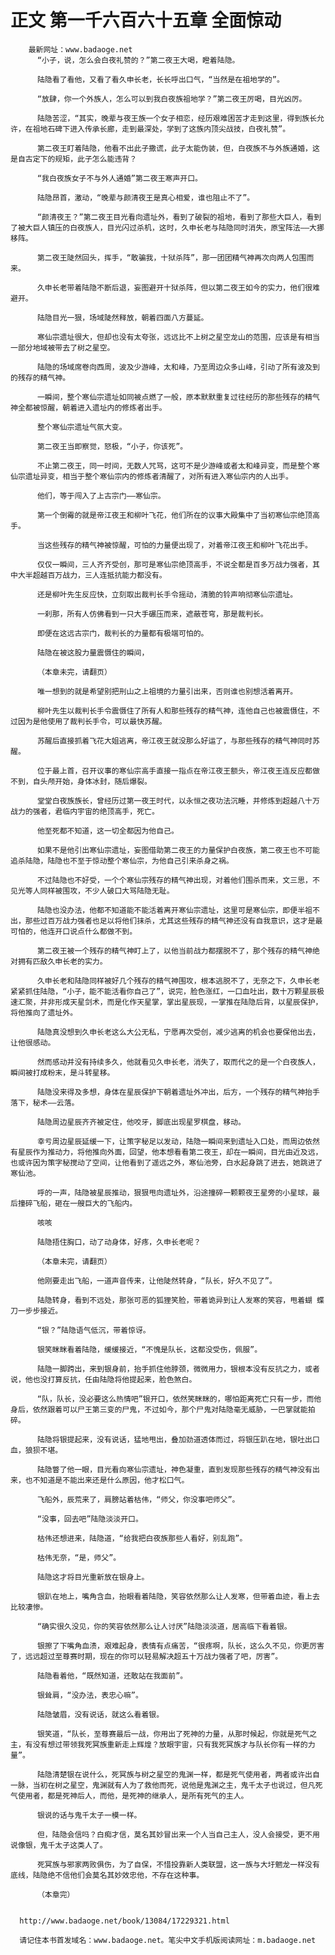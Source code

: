 # 正文 第一千六百六十五章 全面惊动
        最新网址：www.badaoge.net
          “小子，说，怎么会白夜礼赞的？”第二夜王大喝，瞪着陆隐。
      
          陆隐看了看他，又看了看久申长老，长长呼出口气，“当然是在祖地学的”。
      
          “放肆，你一个外族人，怎么可以到我白夜族祖地学？”第二夜王厉喝，目光凶厉。
      
          陆隐苦涩，“其实，晚辈与夜王族一个女子相恋，经历艰难困苦才走到这里，得到族长允许，在祖地石碑下进入传承长廊，走到最深处，学到了这族内顶尖战技，白夜礼赞”。
      
          第二夜王盯着陆隐，他看不出此子撒谎，此子太能伪装，但，白夜族不与外族通婚，这是自古定下的规矩，此子怎么能违背？
      
          “我白夜族女子不与外人通婚”第二夜王寒声开口。
      
          陆隐昂首，激动，“晚辈与颜清夜王是真心相爱，谁也阻止不了”。
      
          “颜清夜王？”第二夜王目光看向遗址外，看到了破裂的祖地，看到了那些大巨人，看到了被大巨人镇压的白夜族人，目光闪过杀机，这时，久申长老与陆隐同时消失，原宝阵法——大挪移阵。
      
          第二夜王陡然回头，挥手，“敢骗我，十狱杀阵”，那一团团精气神再次向两人包围而来。
      
          久申长老带着陆隐不断后退，妄图避开十狱杀阵，但以第二夜王如今的实力，他们很难避开。
      
          陆隐目光一狠，场域陡然释放，朝着四面八方蔓延。
      
          寒仙宗遗址很大，但却也没有太夸张，远远比不上树之星空龙山的范围，应该是有相当一部分地域被带去了树之星空。
      
          陆隐的场域席卷向西周，波及少游峰，太和峰，乃至周边众多山峰，引动了所有波及到的残存的精气神。
      
          一瞬间，整个寒仙宗遗址如同被点燃了一般，原本默默重复过往经历的那些残存的精气神全都被惊醒，朝着进入遗址内的修炼者出手。
      
          整个寒仙宗遗址气氛大变。
      
          第二夜王当即察觉，怒极，“小子，你该死”。
      
          不止第二夜王，同一时间，无数人咒骂，这可不是少游峰或者太和峰异变，而是整个寒仙宗遗址异变，相当于整个寒仙宗内的修炼者清醒了，对所有进入寒仙宗内的人出手。
      
          他们，等于闯入了上古宗门——寒仙宗。
      
          第一个倒霉的就是帝江夜王和柳叶飞花，他们所在的议事大殿集中了当初寒仙宗绝顶高手。
      
          当这些残存的精气神被惊醒，可怕的力量便出现了，对着帝江夜王和柳叶飞花出手。
      
          仅仅一瞬间，三人齐齐受创，那可是寒仙宗绝顶高手，不说全都是百多万战力强者，其中大半超越百万战力，三人连抵抗能力都没有。
      
          还是柳叶先生反应快，立刻取出裁判长手令摇动，清脆的铃声响彻寒仙宗遗址。
      
          一刹那，所有人仿佛看到一只大手碾压而来，遮蔽苍穹，那是裁判长。
      
          即便在这远古宗门，裁判长的力量都有极端可怕的。
      
          陆隐在被这股力量震慑住的瞬间，
      
          （本章未完，请翻页）
      
          唯一想到的就是希望别把刑山之上祖境的力量引出来，否则谁也别想活着离开。
      
          柳叶先生以裁判长手令震慑住了所有人和那些残存的精气神，连他自己也被震慑住，不过因为是他使用了裁判长手令，可以最快苏醒。
      
          苏醒后直接抓着飞花大姐逃离，帝江夜王就没那么好运了，与那些残存的精气神同时苏醒。
      
          位于最上首，召开议事的寒仙宗高手直接一指点在帝江夜王额头，帝江夜王连反应都做不到，自头颅开始，身体冰封，随后爆裂。
      
          堂堂白夜族族长，曾经历过第一夜王时代，以永恒之夜功法沉睡，并修炼到超越八十万战力的强者，君临内宇宙的绝顶高手，死亡。
      
          他至死都不知道，这一切全都因为他自己。
      
          如果不是他引出寒仙宗遗址，妄图借助第二夜王的力量保护白夜族，第二夜王也不可能追杀陆隐，陆隐也不至于惊动整个寒仙宗，为他自己引来杀身之祸。
      
          不过陆隐也不好受，一个个寒仙宗残存的精气神出现，对着他们围杀而来，文三思，不见光等人同样被围攻，不少人破口大骂陆隐无耻。
      
          陆隐也没办法，他都不知道能不能活着离开寒仙宗遗址，这里可是寒仙宗，即便半祖不出，那些过百万战力强者也足以将他们抹杀，尤其这些残存的精气神还没有自我意识，这才是最可怕的，他连开口说点什么都做不到。
      
          第二夜王被一个残存的精气神盯上了，以他当前战力都摆脱不了，那个残存的精气神绝对拥有匹敌久申长老的实力。
      
          久申长老和陆隐同样被好几个残存的精气神围攻，根本逃脱不了，无奈之下，久申长老紧紧抓住陆隐，“小子，能不能活看你自己了”，说完，脸色涨红，一口血吐出，数十万颗星辰极速汇聚，并非形成天星剑术，而是化作天星掌，掌出星辰现，一掌推在陆隐后背，以星辰保护，将他推向了遗址外。
      
          陆隐真没想到久申长老这么大公无私，宁愿再次受创，减少逃离的机会也要保他出去，让他很感动。
      
          然而感动并没有持续多久，他就看见久申长老，消失了，取而代之的是一个白夜族人，瞬间被打成粉末，是斗转星移。
      
          陆隐没来得及多想，身体在星辰保护下朝着遗址外冲出，后方，一个残存的精气神抬手落下，秘术——云落。
      
          陆隐周边星辰齐齐被定住，他咬牙，脚底出现星罗棋盘，移动。
      
          幸亏周边星辰延缓一下，让策字秘足以发动，陆隐一瞬间来到遗址入口处，而周边依然有星辰作为推动力，将他推向外面，回望，他本想看看第二夜王，却在一瞬间，目光由近及远，也或许因为策字秘搅动了空间，让他看到了遥远之外，寒仙池旁，白水起身跳了进去，她跳进了寒仙池。
      
          呼的一声，陆隐被星辰推动，狠狠甩向遗址外，沿途撞碎一颗颗夜王星旁的小星球，最后撞碎飞船，砸在一艘巨大的飞船内。
      
          咳咳
      
          陆隐捂住胸口，动了动身体，好疼，久申长老呢？
      
          （本章未完，请翻页）
      
          他刚要走出飞船，一道声音传来，让他陡然转身，“队长，好久不见了”。
      
          陆隐转身，看到不远处，那张可恶的狐狸笑脸，带着诡异到让人发寒的笑容，甩着蝴 蝶刀一步步接近。
      
          “银？”陆隐语气低沉，带着惊讶。
      
          银笑眯眯看着陆隐，缓缓接近，“不愧是队长，这都没受伤，佩服”。
      
          陆隐一脚跨出，来到银身前，抬手抓住他脖颈，微微用力，银根本没有反抗之力，或者说，他也没打算反抗，任由陆隐将他提起来，脸色煞白。
      
          “队，队长，没必要这么热情吧”银开口，依然笑眯眯的，哪怕距离死亡只有一步，而他身后，依然跟着可以尸王第三变的尸鬼，不过如今，那个尸鬼对陆隐毫无威胁，一巴掌就能拍碎。
      
          陆隐将银提起来，没有说话，猛地甩出，叠加劲道透体而过，将银压趴在地，银吐出口血，狼狈不堪。
      
          陆隐瞥了他一眼，目光看向寒仙宗遗址，神色凝重，直到发现那些残存的精气神没有出来，也不知道是不能出来还是什么原因，他才松口气。
      
          飞船外，辰荒来了，肩膀站着枯伟，“师父，你没事吧师父”。
      
          “没事，回去吧”陆隐淡淡开口。
      
          枯伟还想进来，陆隐道，“给我把白夜族那些人看好，别乱跑”。
      
          枯伟无奈，“是，师父”。
      
          陆隐这才将目光重新放在银身上。
      
          银趴在地上，嘴角含血，抬眼看着陆隐，笑容依然那么让人发寒，但带着血迹，看上去比较凄惨。
      
          “确实很久没见，你的笑容依然那么让人讨厌”陆隐淡淡道，居高临下看着银。
      
          银擦了下嘴角血渍，艰难起身，表情有点痛苦，“很疼啊，队长，这么久不见，你更厉害了，远远超过至尊赛时期，现在的你可以轻易解决超五十万战力强者了吧，厉害”。
      
          陆隐看着他，“既然知道，还敢站在我面前”。
      
          银耸肩，“没办法，表忠心嘛”。
      
          陆隐皱眉，没有说话，就这么看着银。
      
          银笑道，“队长，至尊赛最后一战，你用出了死神的力量，从那时候起，你就是死气之主，有没有想过带领我死冥族重新走上辉煌？放眼宇宙，只有我死冥族才与队长你有一样的力量”。
      
          陆隐清楚银在说什么，死冥族与树之星空的鬼渊一样，都是死气使用者，两者或许出自一脉，当初在树之星空，鬼渊就有人为了救他而死，说他是鬼渊之主，鬼千太子也说过，但凡死气使用者，都是死神后人，而他，是死神的继承人，是所有死气的主人。
      
          银说的话与鬼千太子一模一样。
      
          但，陆隐会信吗？白痴才信，莫名其妙冒出来一个人当自己主人，没人会接受，更不用说像银，鬼千太子这类人了。
      
          死冥族与邪家两败俱伤，为了自保，不惜投靠新人类联盟，这一族与大圩魍龙一样没有底线，陆隐绝不信他们会莫名其妙效忠他，不存在这种事。
      
          （本章完）
      
      
      http://www.badaoge.net/book/13084/17229321.html
      
      请记住本书首发域名：www.badaoge.net。笔尖中文手机版阅读网址：m.badaoge.net